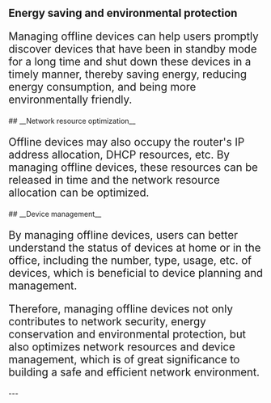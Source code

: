 <style>
    .text {
        font-size: 21px; 
    }
</style>
## __Energy saving and environmental protection__
<p class="text">
Managing offline devices can help users promptly discover devices that have been in standby mode for a long time and shut down these devices in a timely manner, thereby saving energy, reducing energy consumption, and being more environmentally friendly.
</p>
## __Network resource optimization__
<p class="text">
Offline devices may also occupy the router's IP address allocation, DHCP resources, etc. By managing offline devices, these resources can be released in time and the network resource allocation can be optimized.
</p>
## __Device management__
<p class="text">
By managing offline devices, users can better understand the status of devices at home or in the office, including the number, type, usage, etc. of devices, which is beneficial to device planning and management.
</p>
<p class="text">
Therefore, managing offline devices not only contributes to network security, energy conservation and environmental protection, but also optimizes network resources and device management, which is of great significance to building a safe and efficient network environment.
</p>
---
